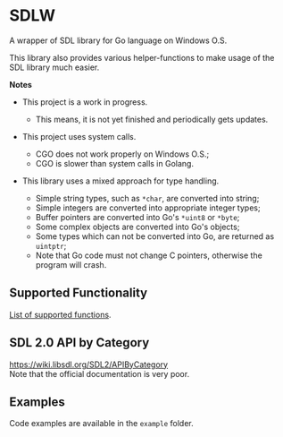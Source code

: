 # SDLW

A wrapper of SDL library for Go language on Windows O.S.

This library also provides various helper-functions to make usage of the SDL 
library much easier.

**Notes**

* This project is a work in progress.  
  * This means, it is not yet finished and periodically gets updates.


* This project uses system calls.
  * CGO does not work properly on Windows O.S.;
  * CGO is slower than system calls in Golang.


* This library uses a mixed approach for type handling.
  * Simple string types, such as `*char`, are converted into string;
  * Simple integers are converted into appropriate integer types;
  * Buffer pointers are converted into Go's `*uint8` or `*byte`;
  * Some complex objects are converted into Go's objects;
  * Some types which can not be converted into Go, are returned as `uintptr`;
  * Note that Go code must not change C pointers, otherwise the program will 
crash.

## Supported Functionality
[List of supported functions](./Functionality.md).

## SDL 2.0 API by Category
https://wiki.libsdl.org/SDL2/APIByCategory  
Note that the official documentation is very poor.

## Examples
Code examples are available in the `example` folder.
